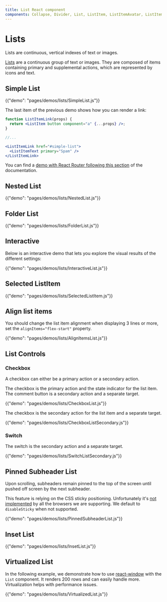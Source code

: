 ```yaml
---
title: List React component
components: Collapse, Divider, List, ListItem, ListItemAvatar, ListItemIcon, ListItemSecondaryAction, ListItemText, ListSubheader
---
```


# Lists

<p class="description">Lists are continuous, vertical indexes of text or images.</p>

[Lists](https://material.io/design/components/lists.html) are a continuous group of text or images. They are composed of items containing primary and supplemental actions, which are represented by icons and text.

## Simple List

{{"demo": "pages/demos/lists/SimpleList.js"}}

The last item of the previous demo shows how you can render a link:

```jsx
function ListItemLink(props) {
  return <ListItem button component="a" {...props} />;
}

//...

<ListItemLink href="#simple-list">
  <ListItemText primary="Spam" />
</ListItemLink>
```

You can find a [demo with React Router following this section](/guides/composition/#react-router) of the documentation.

## Nested List

{{"demo": "pages/demos/lists/NestedList.js"}}

## Folder List

{{"demo": "pages/demos/lists/FolderList.js"}}

## Interactive

Below is an interactive demo that lets you explore the visual results of the different settings:

{{"demo": "pages/demos/lists/InteractiveList.js"}}

## Selected ListItem

{{"demo": "pages/demos/lists/SelectedListItem.js"}}

## Align list items

You should change the list item alignment when displaying 3 lines or more, set the `alignItems="flex-start"` property.

{{"demo": "pages/demos/lists/AlignItemsList.js"}}

## List Controls

### Checkbox

A checkbox can either be a primary action or a secondary action.

The checkbox is the primary action and the state indicator for the list item. The comment button is a secondary action and a separate target.

{{"demo": "pages/demos/lists/CheckboxList.js"}}

The checkbox is the secondary action for the list item and a separate target.

{{"demo": "pages/demos/lists/CheckboxListSecondary.js"}}

### Switch

The switch is the secondary action and a separate target.

{{"demo": "pages/demos/lists/SwitchListSecondary.js"}}

## Pinned Subheader List

Upon scrolling, subheaders remain pinned to the top of the screen until pushed off screen by the next subheader.

This feature is relying on the CSS sticky positioning.
Unfortunately it's [not implemented](https://caniuse.com/#search=sticky) by all the browsers we are supporting. We default to `disableSticky` when not supported.

{{"demo": "pages/demos/lists/PinnedSubheaderList.js"}}

## Inset List

{{"demo": "pages/demos/lists/InsetList.js"}}

## Virtualized List

In the following example, we demonstrate how to use [react-window](https://github.com/bvaughn/react-window) with the `List` component.
It renders 200 rows and can easily handle more.
Virtualization helps with performance issues.

{{"demo": "pages/demos/lists/VirtualizedList.js"}}
